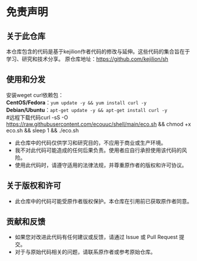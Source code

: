 # 免责声明

## 关于此仓库

本仓库包含的代码是基于kejilion作者代码的修改与延伸。这些代码的集合旨在于学习、研究和技术分享。
原仓库地址：https://github.com/kejilion/sh

## 使用和分发
安装weget curl依赖包：<br>
**CentOS/Fedora**：`yum update -y && yum install curl -y` <br>
**Debian/Ubuntu**：`apt-get update -y && apt-get install curl -y` <br>
#远程下载代码curl -sS -O https://raw.githubusercontent.com/ecouuc/shell/main/eco.sh && chmod +x eco.sh && sleep 1 && ./eco.sh


- 此仓库中的代码仅供学习和研究目的，不应用于商业或生产环境。
- 我不对此代码可能造成的任何后果负责。使用者应自行承担使用该代码的风险。
- 使用此代码时，请遵守适用的法律法规，并尊重原作者的版权和许可协议。

## 关于版权和许可

- 此仓库中的代码可能受原作者版权保护。本仓库在引用前已获取原作者同意。

## 贡献和反馈

- 如果您对改进此代码有任何建议或反馈，请通过 Issue 或 Pull Request 提交。
- 对于与原始代码相关的问题，请联系原作者或参考原始仓库。
